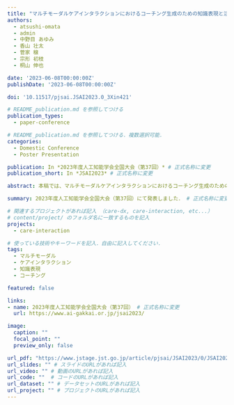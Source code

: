 ```yaml
---
title: "マルチモーダルケアインタラクションにおけるコーチング生成のための知識表現と活用"
authors:
  - atsushi-omata
  - admin
  - 中野目 あゆみ
  - 香山 壮太
  - 菅家 穣
  - 宗形 初枝
  - 桐山 伸也

date: '2023-06-08T00:00:00Z'
publishDate: '2023-06-08T00:00:00Z'

doi: '10.11517/pjsai.JSAI2023.0_3Xin421'

# README_publication.md を参照してつける
publication_types: 
  - paper-conference

# README_publication.md を参照してつける．複数選択可能．
categories:
  - Domestic Conference
  - Poster Presentation

publication: In *2023年度人工知能学会全国大会（第37回）* # 正式名称に変更
publication_short: In *JSAI2023* # 正式名称に変更

abstract: 本稿では、マルチモーダルケアインタラクションにおけるコーチング生成のための知識表現とその活用について示す。筆者らは、マルチモーダルケア技術習得のためのビデオコーチング環境を開発してきた。このビデオコーチング環境のフレームワークを用いることで、指導者のコーチング知識を整理するための構造を設計した。251件のコーチングデータから得られたコーチング知識を、ポジティブ知識、ネガティブ知識、デバッグ能力、目標の4つに分類し、ポジティブ知識を用いてケアの流れをスクリプト理論で記述することで有効性を示した。

summary: 2023年度人工知能学会全国大会（第37回）にて発表しました． # 正式名称に変更

# 関連するプロジェクトがあれば記入 （care-dx, care-interaction, etc...）
# content/project/ のフォルダ名に一致するものを記入
projects:
  - care-interaction

# 使っている技術やキーワードを記入．自由に記入してください．
tags:
  - マルチモーダル
  - ケアインタラクション
  - 知識表現
  - コーチング

featured: false

links:
- name: 2023年度人工知能学会全国大会（第37回） # 正式名称に変更
  url: https://www.ai-gakkai.or.jp/jsai2023/

image:
  caption: ""
  focal_point: ""
  preview_only: false

url_pdf: "https://www.jstage.jst.go.jp/article/pjsai/JSAI2023/0/JSAI2023_3Xin421/_pdf/-char/ja"   # PDFのURLがあれば記入
url_slides: "" # スライドのURLがあれば記入
url_video: "" # 動画のURLがあれば記入
url_code: ""  # コードのURLがあれば記入
url_dataset: "" # データセットのURLがあれば記入
url_project: "" # プロジェクトのURLがあれば記入
---
```

